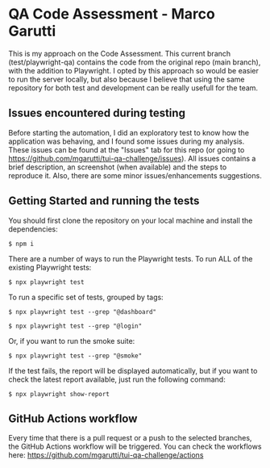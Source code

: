 # QA Code Assessment - Marco Garutti

This is my approach on the Code Assessment. This current branch (test/playwright-qa) contains the code from the original repo (main branch), with the addition to Playwright.
I opted by this approach so would be easier to run the server locally, but also because I believe that using the same repository for both test and development can be really usefull for the team.

## Issues encountered during testing

Before starting the automation, I did an exploratory test to know how the application was behaving, and I found some issues during my analysis. These issues can be found at the "Issues" tab
for this repo (or going to https://github.com/mgarutti/tui-qa-challenge/issues). All issues contains a brief description, an screenshot (when available) and the steps to reproduce it.
Also, there are some minor issues/enhancements suggestions.

## Getting Started and running the tests

You should first clone the repository on your local machine and install the dependencies:

```
$ npm i
```
There are a number of ways to run the Playwright tests.
To run ALL of the existing Playwright tests:

```
$ npx playwright test
```

To run a specific set of tests, grouped by tags:

```
$ npx playwright test --grep "@dashboard"
```
```
$ npx playwright test --grep "@login"
```

Or, if you want to run the smoke suite:

```
$ npx playwright test --grep "@smoke"
```

If the test fails, the report will be displayed automatically, but if you want to check the latest report available, just run the following command:

```
$ npx playwright show-report
```

## GitHub Actions workflow

Every time that there is a pull request or a push to the selected branches, the GitHub Actions workflow will be triggered. You can check the workflows here:
https://github.com/mgarutti/tui-qa-challenge/actions 